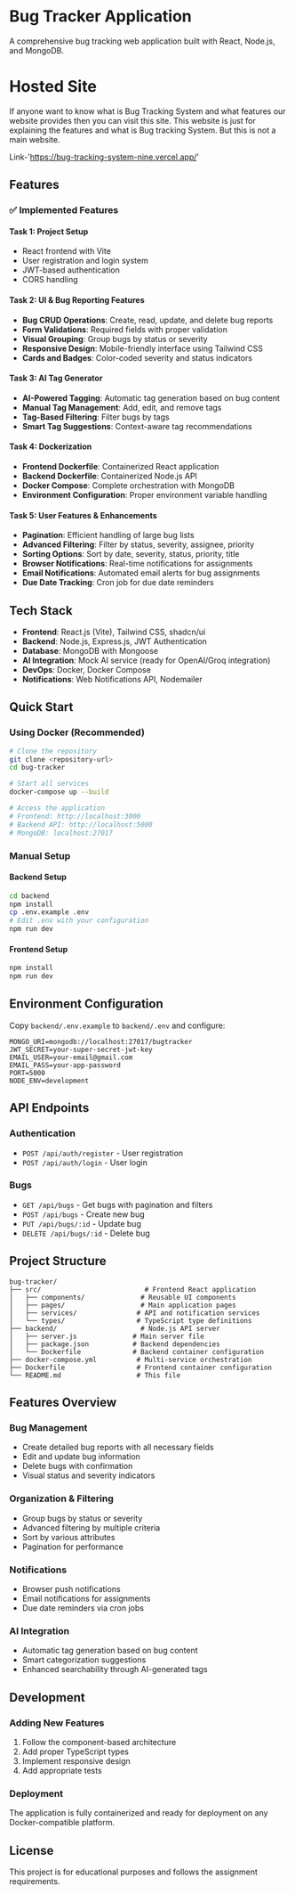
# Bug Tracker Application

A comprehensive bug tracking web application built with React, Node.js, and MongoDB.

# Hosted Site
If anyone want to know what is Bug Tracking System and what features our website provides then you can visit this site. This website is just for explaining the features and what is Bug tracking System. But this is not a main website.

Link-'https://bug-tracking-system-nine.vercel.app/'

## Features

### ✅ Implemented Features

#### Task 1: Project Setup
- React frontend with Vite
- User registration and login system
- JWT-based authentication
- CORS handling

#### Task 2: UI & Bug Reporting Features
- **Bug CRUD Operations**: Create, read, update, and delete bug reports
- **Form Validations**: Required fields with proper validation
- **Visual Grouping**: Group bugs by status or severity
- **Responsive Design**: Mobile-friendly interface using Tailwind CSS
- **Cards and Badges**: Color-coded severity and status indicators

#### Task 3: AI Tag Generator
- **AI-Powered Tagging**: Automatic tag generation based on bug content
- **Manual Tag Management**: Add, edit, and remove tags
- **Tag-Based Filtering**: Filter bugs by tags
- **Smart Tag Suggestions**: Context-aware tag recommendations

#### Task 4: Dockerization
- **Frontend Dockerfile**: Containerized React application
- **Backend Dockerfile**: Containerized Node.js API
- **Docker Compose**: Complete orchestration with MongoDB
- **Environment Configuration**: Proper environment variable handling

#### Task 5: User Features & Enhancements
- **Pagination**: Efficient handling of large bug lists
- **Advanced Filtering**: Filter by status, severity, assignee, priority
- **Sorting Options**: Sort by date, severity, status, priority, title
- **Browser Notifications**: Real-time notifications for assignments
- **Email Notifications**: Automated email alerts for bug assignments
- **Due Date Tracking**: Cron job for due date reminders

## Tech Stack

- **Frontend**: React.js (Vite), Tailwind CSS, shadcn/ui
- **Backend**: Node.js, Express.js, JWT Authentication
- **Database**: MongoDB with Mongoose
- **AI Integration**: Mock AI service (ready for OpenAI/Groq integration)
- **DevOps**: Docker, Docker Compose
- **Notifications**: Web Notifications API, Nodemailer

## Quick Start

### Using Docker (Recommended)

```bash
# Clone the repository
git clone <repository-url>
cd bug-tracker

# Start all services
docker-compose up --build

# Access the application
# Frontend: http://localhost:3000
# Backend API: http://localhost:5000
# MongoDB: localhost:27017
```

### Manual Setup

#### Backend Setup
```bash
cd backend
npm install
cp .env.example .env
# Edit .env with your configuration
npm run dev
```

#### Frontend Setup
```bash
npm install
npm run dev
```

## Environment Configuration

Copy `backend/.env.example` to `backend/.env` and configure:

```env
MONGO_URI=mongodb://localhost:27017/bugtracker
JWT_SECRET=your-super-secret-jwt-key
EMAIL_USER=your-email@gmail.com
EMAIL_PASS=your-app-password
PORT=5000
NODE_ENV=development
```

## API Endpoints

### Authentication
- `POST /api/auth/register` - User registration
- `POST /api/auth/login` - User login

### Bugs
- `GET /api/bugs` - Get bugs with pagination and filters
- `POST /api/bugs` - Create new bug
- `PUT /api/bugs/:id` - Update bug
- `DELETE /api/bugs/:id` - Delete bug

## Project Structure

```
bug-tracker/
├── src/                          # Frontend React application
│   ├── components/              # Reusable UI components
│   ├── pages/                   # Main application pages
│   ├── services/               # API and notification services
│   └── types/                  # TypeScript type definitions
├── backend/                     # Node.js API server
│   ├── server.js              # Main server file
│   ├── package.json           # Backend dependencies
│   └── Dockerfile             # Backend container configuration
├── docker-compose.yml          # Multi-service orchestration
├── Dockerfile                  # Frontend container configuration
└── README.md                   # This file
```

## Features Overview

### Bug Management
- Create detailed bug reports with all necessary fields
- Edit and update bug information
- Delete bugs with confirmation
- Visual status and severity indicators

### Organization & Filtering
- Group bugs by status or severity
- Advanced filtering by multiple criteria
- Sort by various attributes
- Pagination for performance

### Notifications
- Browser push notifications
- Email notifications for assignments
- Due date reminders via cron jobs

### AI Integration
- Automatic tag generation based on bug content
- Smart categorization suggestions
- Enhanced searchability through AI-generated tags

## Development

### Adding New Features
1. Follow the component-based architecture
2. Add proper TypeScript types
3. Implement responsive design
4. Add appropriate tests

### Deployment
The application is fully containerized and ready for deployment on any Docker-compatible platform.

## License

This project is for educational purposes and follows the assignment requirements.
